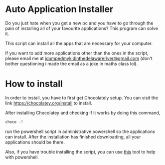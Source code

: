 # Auto Application Installer
Do you just hate when you get a new pc and you have to go through the pain of installing all of your favourite applications? This program can solve it. 

This script can install all the apps that are necessary for your computer.

If you want to add more applications other than the ones in the script, please email me at idumpedmykidinthedelawareriver@gmail.com (don't bother questioning i made the email as a joke in maths class lol). 

# How to install

In order to install, you have to first get Chocolately setup. You can visit the link https://chocolatey.org/install to install. 

After installing Chocolatey and checking if it works by doing this command,
``` ps1
choco -?
```
run the powershell script in administrative powershell so the applications can install. After the installation has finished downloading, all your applications should be there. 

Also, if you have trouble installing the script, you can use [this](https://techyguide360.com/easy-how-to-enable-running-scripts-in-windows-11/) tool to help with powershell. 
